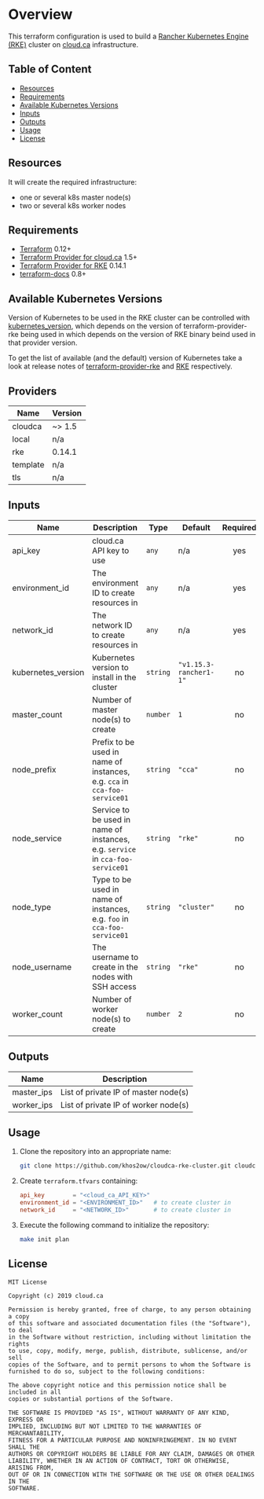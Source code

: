 # Overview

This terraform configuration is used to build a [Rancher Kubernetes Engine (RKE)](https://github.com/rancher/rke) cluster on [cloud.ca](https://cloud.ca/) infrastructure.

## Table of Content

- [Resources](#resources)
- [Requirements](#requirements)
- [Available Kubernetes Versions](#available-kubernetes-versions)
- [Inputs](#rinputs)
- [Outputs](#outputs)
- [Usage](#usage)
- [License](#license)

## Resources

It will create the required infrastructure:

- one or several k8s master node(s)
- two or several k8s worker nodes

## Requirements

- [Terraform](https://www.terraform.io/downloads.html) 0.12+
- [Terraform Provider for cloud.ca](https://github.com/cloud-ca/terraform-provider-cloudca) 1.5+
- [Terraform Provider for RKE](https://github.com/yamamoto-febc/terraform-provider-rke) 0.14.1
- [terraform-docs](https://github.com/segmentio/terraform-docs) 0.8+

## Available Kubernetes Versions

Version of Kubernetes to be used in the RKE cluster can be controlled with [kubernetes_version](#kubernetes_version), which depends on the version of terraform-provider-rke being used in which depends on the version of RKE binary beind used in that provider version.

To get the list of available (and the default) version of Kubernetes take a look at release notes of [terraform-provider-rke](https://github.com/yamamoto-febc/terraform-provider-rke/releases) and [RKE](https://github.com/rancher/rke/releases) respectively.

<!-- terraform-docs starts -->

## Providers

| Name | Version |
|------|---------|
| cloudca | ~> 1.5 |
| local | n/a |
| rke | 0.14.1 |
| template | n/a |
| tls | n/a |

## Inputs

| Name | Description | Type | Default | Required |
|------|-------------|------|---------|:-----:|
| api\_key | cloud.ca API key to use | `any` | n/a | yes |
| environment\_id | The environment ID to create resources in | `any` | n/a | yes |
| network\_id | The network ID to create resources in | `any` | n/a | yes |
| kubernetes\_version | Kubernetes version to install in the cluster | `string` | `"v1.15.3-rancher1-1"` | no |
| master\_count | Number of master node(s) to create | `number` | `1` | no |
| node\_prefix | Prefix to be used in name of instances, e.g. `cca` in `cca-foo-service01` | `string` | `"cca"` | no |
| node\_service | Service to be used in name of instances, e.g. `service` in `cca-foo-service01` | `string` | `"rke"` | no |
| node\_type | Type to be used in name of instances, e.g. `foo` in `cca-foo-service01` | `string` | `"cluster"` | no |
| node\_username | The username to create in the nodes with SSH access | `string` | `"rke"` | no |
| worker\_count | Number of worker node(s) to create | `number` | `2` | no |

## Outputs

| Name | Description |
|------|-------------|
| master\_ips | List of private IP of master node(s) |
| worker\_ips | List of private IP of worker node(s) |

<!-- terraform-docs ends -->

## Usage

1. Clone the repository into an appropriate name:

    ```bash
    git clone https://github.com/khos2ow/cloudca-rke-cluster.git cloudca-rke-cluster
    ```

2. Create `terraform.tfvars` containing:

    ```toml
    api_key        = "<cloud_ca_API_KEY>"
    environment_id = "<ENVIRONMENT_ID>"   # to create cluster in
    network_id     = "<NETWORK_ID>"       # to create cluster in
    ```

3. Execute the following command to initialize the repository:

    ```bash
    make init plan
    ```

## License

```text
MIT License

Copyright (c) 2019 cloud.ca

Permission is hereby granted, free of charge, to any person obtaining a copy
of this software and associated documentation files (the "Software"), to deal
in the Software without restriction, including without limitation the rights
to use, copy, modify, merge, publish, distribute, sublicense, and/or sell
copies of the Software, and to permit persons to whom the Software is
furnished to do so, subject to the following conditions:

The above copyright notice and this permission notice shall be included in all
copies or substantial portions of the Software.

THE SOFTWARE IS PROVIDED "AS IS", WITHOUT WARRANTY OF ANY KIND, EXPRESS OR
IMPLIED, INCLUDING BUT NOT LIMITED TO THE WARRANTIES OF MERCHANTABILITY,
FITNESS FOR A PARTICULAR PURPOSE AND NONINFRINGEMENT. IN NO EVENT SHALL THE
AUTHORS OR COPYRIGHT HOLDERS BE LIABLE FOR ANY CLAIM, DAMAGES OR OTHER
LIABILITY, WHETHER IN AN ACTION OF CONTRACT, TORT OR OTHERWISE, ARISING FROM,
OUT OF OR IN CONNECTION WITH THE SOFTWARE OR THE USE OR OTHER DEALINGS IN THE
SOFTWARE.
```
